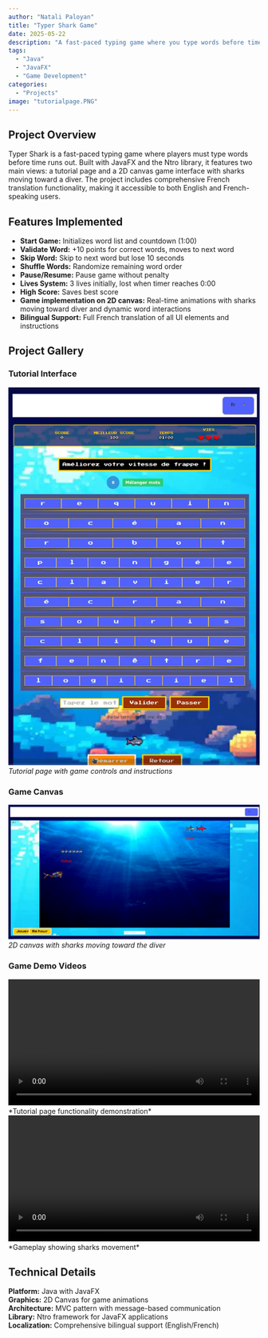 ```yaml
---
author: "Natali Paloyan"
title: "Typer Shark Game"
date: 2025-05-22
description: "A fast-paced typing game where you type words before time runs out. Built with JavaFX and Ntro library with full French translation support."
tags: 
  - "Java"
  - "JavaFX"
  - "Game Development"
categories: 
  - "Projects"
image: "tutorialpage.PNG"
---
```


## Project Overview

Typer Shark is a fast-paced typing game where players must type words before time runs out. Built with JavaFX and the Ntro library, it features two main views: a tutorial page and a 2D canvas game interface with sharks moving toward a diver. The project includes comprehensive French translation functionality, making it accessible to both English and French-speaking users.

## Features Implemented

- **Start Game:** Initializes word list and countdown (1:00)
- **Validate Word:** +10 points for correct words, moves to next word
- **Skip Word:** Skip to next word but lose 10 seconds
- **Shuffle Words:** Randomize remaining word order
- **Pause/Resume:** Pause game without penalty
- **Lives System:** 3 lives initially, lost when timer reaches 0:00
- **High Score:** Saves best score
- **Game implementation on 2D canvas:** Real-time animations with sharks moving toward diver and dynamic word interactions
- **Bilingual Support:** Full French translation of all UI elements and instructions

## Project Gallery

### Tutorial Interface
![Tutorial Page](tutorialpage.PNG)   
*Tutorial page with game controls and instructions*

### Game Canvas
![Game Canvas](typesharkcanvas.PNG)
*2D canvas with sharks moving toward the diver*

### Game Demo Videos

<video controls width="100%">
  <source src="tutorialpage.mp4" type="video/mp4">
  Your browser does not support the video tag.
</video>
*Tutorial page functionality demonstration*

<video controls width="100%">
  <source src="canvasvideo.mp4" type="video/mp4">
  Your browser does not support the video tag.
</video>
*Gameplay showing sharks movement*

## Technical Details

**Platform:** Java with JavaFX  
**Graphics:** 2D Canvas for game animations  
**Architecture:** MVC pattern with message-based communication  
**Library:** Ntro framework for JavaFX applications  
**Localization:** Comprehensive bilingual support (English/French)

